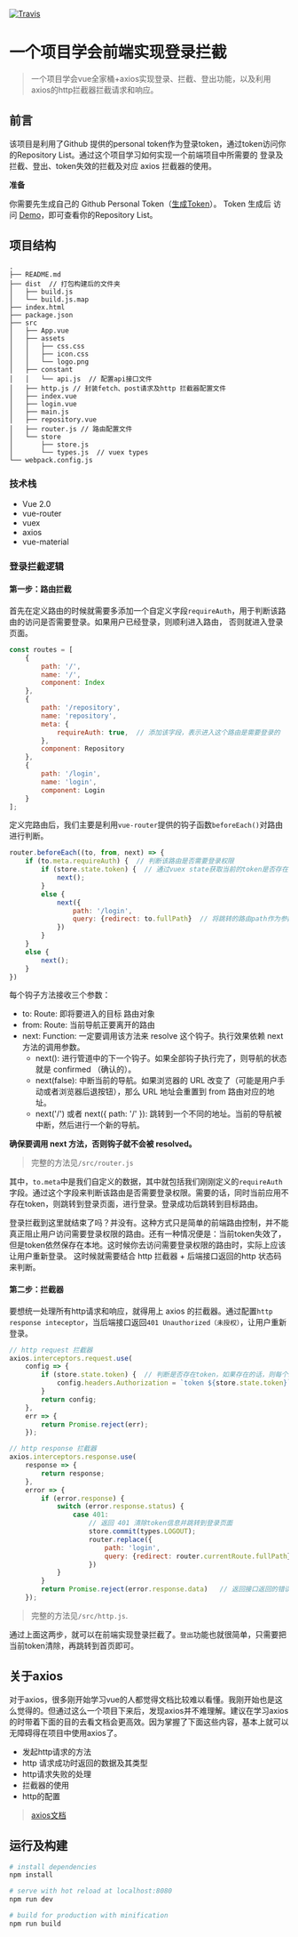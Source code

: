 [![Travis](https://img.shields.io/travis/superman66/vue-axios-github.svg)](https://travis-ci.org/superman66/vue-axios-github)
# 一个项目学会前端实现登录拦截

> 一个项目学会vue全家桶+axios实现登录、拦截、登出功能，以及利用axios的http拦截器拦截请求和响应。

## 前言
该项目是利用了Github 提供的personal token作为登录token，通过token访问你的Repository List。通过这个项目学习如何实现一个前端项目中所需要的
登录及拦截、登出、token失效的拦截及对应 axios 拦截器的使用。

**准备**

你需要先生成自己的 Github Personal Token（[生成Token](https://github.com/settings/tokens/new)）。
Token 生成后 访问 [Demo](http://www.iamsuperman.cn/vue-axios-github/)，即可查看你的Repository List。

## 项目结构

```
.
├── README.md
├── dist  // 打包构建后的文件夹
│   ├── build.js
│   └── build.js.map
├── index.html
├── package.json
├── src
│   ├── App.vue
│   ├── assets
│   │   ├── css.css
│   │   ├── icon.css
│   │   └── logo.png
│   ├── constant
│   │   └── api.js  // 配置api接口文件
│   ├── http.js // 封装fetch、post请求及http 拦截器配置文件
│   ├── index.vue
│   ├── login.vue
│   ├── main.js
│   ├── repository.vue
│   ├── router.js // 路由配置文件
│   └── store
│       ├── store.js  
│       └── types.js  // vuex types
└── webpack.config.js
```

### 技术栈
* Vue 2.0
* vue-router
* vuex
* axios
* vue-material

### 登录拦截逻辑

#### 第一步：路由拦截
首先在定义路由的时候就需要多添加一个自定义字段`requireAuth`，用于判断该路由的访问是否需要登录。如果用户已经登录，则顺利进入路由，
否则就进入登录页面。
```javascript
const routes = [
    {
        path: '/',
        name: '/',
        component: Index
    },
    {
        path: '/repository',
        name: 'repository',
        meta: {
            requireAuth: true,  // 添加该字段，表示进入这个路由是需要登录的
        },
        component: Repository
    },
    {
        path: '/login',
        name: 'login',
        component: Login
    }
];
```
定义完路由后，我们主要是利用`vue-router`提供的钩子函数`beforeEach()`对路由进行判断。

```javascript
router.beforeEach((to, from, next) => {
    if (to.meta.requireAuth) {  // 判断该路由是否需要登录权限
        if (store.state.token) {  // 通过vuex state获取当前的token是否存在
            next();
        }
        else {
            next({
                path: '/login',
                query: {redirect: to.fullPath}  // 将跳转的路由path作为参数，登录成功后跳转到该路由
            })
        }
    }
    else {
        next();
    }
})
```
每个钩子方法接收三个参数：

* to: Route: 即将要进入的目标 路由对象
* from: Route: 当前导航正要离开的路由
* next: Function: 一定要调用该方法来 resolve 这个钩子。执行效果依赖 next 方法的调用参数。
  * next(): 进行管道中的下一个钩子。如果全部钩子执行完了，则导航的状态就是 confirmed （确认的）。
  * next(false): 中断当前的导航。如果浏览器的 URL 改变了（可能是用户手动或者浏览器后退按钮），那么 URL 地址会重置到 from 路由对应的地址。
  * next('/') 或者 next({ path: '/' }): 跳转到一个不同的地址。当前的导航被中断，然后进行一个新的导航。

**确保要调用 next 方法，否则钩子就不会被 resolved。**
> 完整的方法见`/src/router.js`

其中，`to.meta`中是我们自定义的数据，其中就包括我们刚刚定义的`requireAuth`字段。通过这个字段来判断该路由是否需要登录权限。需要的话，同时当前应用不存在token，则跳转到登录页面，进行登录。登录成功后跳转到目标路由。

登录拦截到这里就结束了吗？并没有。这种方式只是简单的前端路由控制，并不能真正阻止用户访问需要登录权限的路由。还有一种情况便是：当前token失效了，但是token依然保存在本地。这时候你去访问需要登录权限的路由时，实际上应该让用户重新登录。
这时候就需要结合 http 拦截器 + 后端接口返回的http 状态码来判断。

#### 第二步：拦截器
要想统一处理所有http请求和响应，就得用上 axios 的拦截器。通过配置`http response inteceptor`，当后端接口返回`401 Unauthorized（未授权）`，让用户重新登录。

```javascript
// http request 拦截器
axios.interceptors.request.use(
    config => {
        if (store.state.token) {  // 判断是否存在token，如果存在的话，则每个http header都加上token
            config.headers.Authorization = `token ${store.state.token}`;
        }
        return config;
    },
    err => {
        return Promise.reject(err);
    });

// http response 拦截器
axios.interceptors.response.use(
    response => {
        return response;
    },
    error => {
        if (error.response) {
            switch (error.response.status) {
                case 401:
                    // 返回 401 清除token信息并跳转到登录页面
                    store.commit(types.LOGOUT);
                    router.replace({
                        path: 'login',
                        query: {redirect: router.currentRoute.fullPath}
                    })
            }
        }
        return Promise.reject(error.response.data)   // 返回接口返回的错误信息
    });
```
>完整的方法见`/src/http.js`.

通过上面这两步，就可以在前端实现登录拦截了。`登出`功能也就很简单，只需要把当前token清除，再跳转到首页即可。

## 关于axios
对于axios，很多刚开始学习vue的人都觉得文档比较难以看懂。我刚开始也是这么觉得的。但通过这么一个项目下来后，发现axios并不难理解。建议在学习axios的时带着下面的目的去看文档会更高效。因为掌握了下面这些内容，基本上就可以无障碍得在项目中使用axios了。

* 发起http请求的方法
* http 请求成功时返回的数据及其类型
* http请求失败的处理
* 拦截器的使用
* http的配置

> [axios文档](https://github.com/mzabriskie/axios)

## 运行及构建
``` bash
# install dependencies
npm install

# serve with hot reload at localhost:8080
npm run dev

# build for production with minification
npm run build
```
